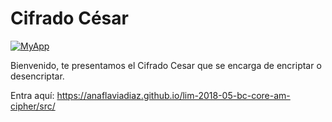 # Cifrado César

[![MyApp](../images/myapp.jpg)](https://anaflaviadiaz.github.io/lim-2018-05-bc-core-am-cipher/src/)

Bienvenido, te presentamos el Cifrado Cesar que se encarga de encriptar o desencriptar.

Entra aquí: https://anaflaviadiaz.github.io/lim-2018-05-bc-core-am-cipher/src/

